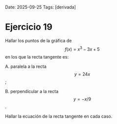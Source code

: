 Date: 2025-09-25
Tags: [derivada]

# Ejercicio 19

 
Hallar los puntos de la gráfica de  $$ f(x)= x^3-3x+5$$   en los que la recta tangente es:

A.    paralela a la recta  $$ y=24x$$  ;

B.    perpendicular a la recta  $$ y=-x/9$$  .

 
Hallar la ecuación de la recta tangente en cada caso.
